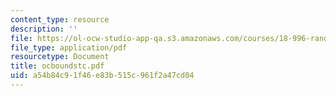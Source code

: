 ```yaml
---
content_type: resource
description: ''
file: https://ol-ocw-studio-app-qa.s3.amazonaws.com/courses/18-996-random-matrix-theory-and-its-applications-spring-2004/a54b84c91f46e83b515c961f2a47cd04_ocboundstc.pdf
file_type: application/pdf
resourcetype: Document
title: ocboundstc.pdf
uid: a54b84c9-1f46-e83b-515c-961f2a47cd04
---
```

